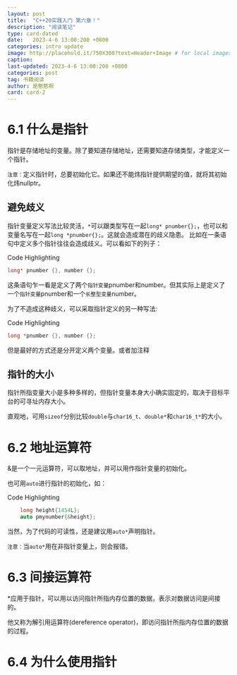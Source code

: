 ```yaml
---
layout: post
title:  "C++20实践入门 第六章！"
description: "阅读笔记"
type: card-dated
date:   2023-4-6 13:00:200 +0800
categories: intro update
image: http://placehold.it/750X300?text=Header+Image # for local images, place in /assets/img/posts/
caption:
last-updated: 2023-4-6 13:00:200 +0800
categories: post
tag: 书籍阅读
author: 是憨憨啊
card: card-2
---
```

# 6.1 什么是指针

指针是存储地址的变量。除了要知道存储地址，还需要知道存储类型，才能定义一个指针。

`注意：`定义指针时，总要初始化它。如果还不能炜指针提供期望的值，就将其初始化炜nullptr。

## 避免歧义

指针变量定义写法比较灵活，`*`可以跟类型写在一起`long* pnumber{};`，也可以和变量名写在一起`long *pnumber{};`。这就会造成潜在的歧义隐患。
比如在一条语句中定义多个指针往往会造成歧义。可以看如下的列子：

Code Highlighting
```cpp
long* pnumber {}, number {};
```

这条语句乍一看是定义了两个`指针变量`pnumber和number。但其实际上是定义了一个`指针变量`pnumber和一个`长整型变量`number。

为了不造成这种歧义，可以采取指针定义的另一种写法:

Code Highlighting
```cpp
long *pnumber {}, number {};
```

但是最好的方式还是分开定义两个变量。或者加注释

## 指针的大小

指针所指变量大小是多种多样的，但指针变量本身大小确实固定的，取决于目标平台的可寻址内存大小。

直观地，可用`sizeof`分别比较`double`与`char16_t`、`double*`和`char16_t*`的大小。

# 6.2 地址运算符

&是一个一元运算符，可以取地址，并可以用作指针变量的初始化。

也可用`auto`进行指针的初始化，如：

Code Highlighting
```cpp
    long height{1454L};
    auto pmynumber{&height};
```

当然，为了代码的可读性，还是建议用`auto*`声明指针。

`注意：`当`auto*`用在非指针变量上，则会报错。

# 6.3 间接运算符
*应用于指针，可以用以访问指针所指内存位置的数据，表示对数据访问是间接的。

他又称为解引用运算符(dereference operator)，即访问指针所指内存位置的数据的过程。

# 6.4 为什么使用指针